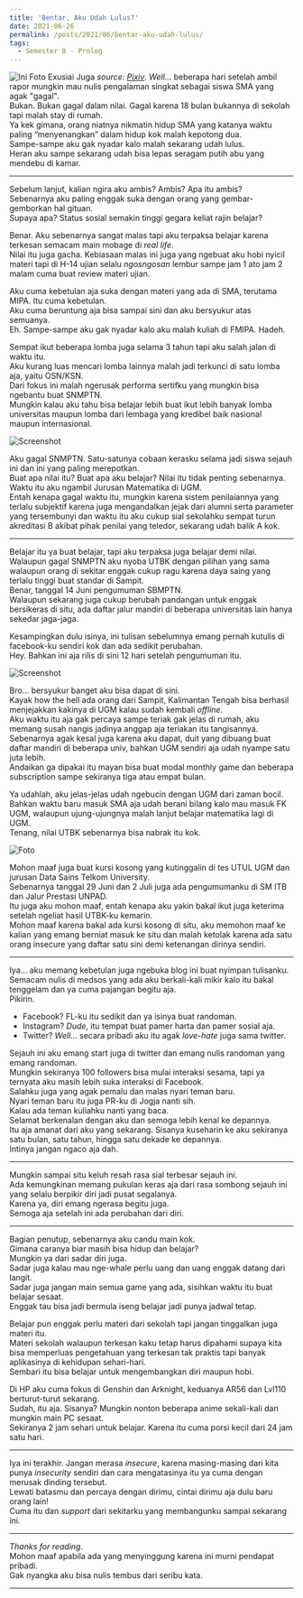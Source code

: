 ```yaml
---
title: 'Bentar, Aku Udah Lulus?'
date: 2021-06-26
permalink: /posts/2021/06/bentar-aku-udah-lulus/
tags:
  - Semester 0 - Prolog
---
```


![Ini Foto Exusiai Juga](https://blogger.googleusercontent.com/img/b/R29vZ2xl/AVvXsEjE9zah3KWa9OjTJ4MOHjTxFa1fKzjWsMI4sLZ3WFFOzmDTN0l0iHFRNnv0qS_WIG7wJ5GXw_D0qBxUc5l00RXUASDFnK78Lqd0dfAwbPZsAzieP8pkNPiG5PdkDODXRIevGecWBvVLuX1l/s2048/83842212_p0.jpg)
*source: [Pixiv](https://www.pixiv.net/en/artworks/83842212)*. *Well...* beberapa hari setelah ambil rapor mungkin mau nulis pengalaman singkat sebagai siswa SMA yang agak "gagal".  
Bukan. Bukan gagal dalam nilai. Gagal karena 18 bulan bukannya di sekolah tapi malah stay di rumah.  
Ya kek gimana, orang niatnya nikmatin hidup SMA yang katanya waktu paling “menyenangkan” dalam hidup kok malah kepotong dua.  
Sampe-sampe aku gak nyadar kalo malah sekarang udah lulus.  
Heran aku sampe sekarang udah bisa lepas seragam putih abu yang mendebu di kamar.

---

Sebelum lanjut, kalian ngira aku ambis? Ambis? Apa itu ambis?  
Sebenarnya aku paling enggak suka dengan orang yang gembar-gemborkan hal gituan.  
Supaya apa? Status sosial semakin tinggi gegara keliat rajin belajar?

Benar. Aku sebenarnya sangat malas tapi aku terpaksa belajar karena terkesan semacam main mobage di *real life*.  
Nilai itu juga gacha. Kebiasaan malas ini juga yang ngebuat aku hobi nyicil materi tapi di H-14 ujian selalu *ngosngosan* lembur sampe jam 1 ato jam 2 malam cuma buat review materi ujian.

Aku cuma kebetulan aja suka dengan materi yang ada di SMA, terutama MIPA. Itu cuma kebetulan.  
Aku cuma beruntung aja bisa sampai sini dan aku bersyukur atas semuanya.  
Eh. Sampe-sampe aku gak nyadar kalo aku malah kuliah di FMIPA. Hadeh.

Sempat ikut beberapa lomba juga selama 3 tahun tapi aku salah jalan di waktu itu.  
Aku kurang luas mencari lomba lainnya malah jadi terkunci di satu lomba aja, yaitu OSN/KSN.  
Dari fokus ini malah ngerusak performa sertifku yang mungkin bisa ngebantu buat SNMPTN.  
Mungkin kalau aku tahu bisa belajar lebih buat ikut lebih banyak lomba universitas maupun lomba dari lembaga yang kredibel baik nasional maupun internasional.

![Screenshot](https://blogger.googleusercontent.com/img/b/R29vZ2xl/AVvXsEhwX8Gh0iH9W5TWyVghCx5tt-qZoh4pB4Pj042pXhYys1DQrkURzXMFgl6fR2wjmvUosuFw9Uxte0_-zeCWu-l5bJHKr8--2rOvlDm6fA7745fFS2Hme5k6ra66R0dohrhAYbMN3XezYree/s1423/Screenshot+%2528618%2529.png)

Aku gagal SNMPTN. Satu-satunya cobaan kerasku selama jadi siswa sejauh ini dan ini yang paling merepotkan.  
Buat apa nilai itu? Buat apa aku belajar? Nilai itu tidak penting sebenarnya.  
Waktu itu aku ngambil Jurusan Matematika di UGM.  
Entah kenapa gagal waktu itu, mungkin karena sistem penilaiannya yang terlalu subjektif karena juga mengandalkan jejak dari alumni serta parameter yang tersembunyi dan waktu itu aku cukup sial sekolahku sempat turun akreditasi B akibat pihak penilai yang teledor, sekarang udah balik A kok.

---

Belajar itu ya buat belajar, tapi aku terpaksa juga belajar demi nilai.  
Walaupun gagal SNMPTN aku nyoba UTBK dengan pilihan yang sama walaupun orang di sekitar enggak cukup ragu karena daya saing yang terlalu tinggi buat standar di Sampit.  
Benar, tanggal 14 Juni pengumuman SBMPTN.  
Walaupun sekarang juga cukup berubah pandangan untuk enggak bersikeras di situ, ada daftar jalur mandiri di beberapa universitas lain hanya sekedar jaga-jaga.

Kesampingkan dulu isinya, ini tulisan sebelumnya emang pernah kutulis di facebook-ku sendiri kok dan ada sedikit perubahan.  
Hey. Bahkan ini aja rilis di sini 12 hari setelah pengumuman itu.

![Screenshot](https://blogger.googleusercontent.com/img/b/R29vZ2xl/AVvXsEj_eNFbW_Q3fovQdfA7bLToE5BMK_3336_uEgYlllqIAs1ifRVPzqnlsuvbuugwvLHDK4WOklYjq4QRDxvJqjvUSAMCXYjuRSmB0QuDcm2OGYR2pER7gtNjaow7XI498IGVSJC8F35KLbFE/s1723/Screenshot+%2528617%2529.png)

Bro... bersyukur banget aku bisa dapat di sini.  
Kayak how the hell ada orang dari Sampit, Kalimantan Tengah bisa berhasil menjejakkan kakinya di UGM kalau sudah kembali *offline*.  
Aku waktu itu aja gak percaya sampe teriak gak jelas di rumah, aku memang susah nangis jadinya anggap aja teriakan itu tangisannya.  
Sebenarnya agak kesal juga karena aku dapat, duit yang dibuang buat daftar mandiri di beberapa univ, bahkan UGM sendiri aja udah nyampe satu juta lebih.  
Andaikan ga dipakai itu mayan bisa buat modal monthly game dan beberapa subscription sampe sekiranya tiga atau empat bulan.

Ya udahlah, aku jelas-jelas udah ngebucin dengan UGM dari zaman bocil.  
Bahkan waktu baru masuk SMA aja udah berani bilang kalo mau masuk FK UGM, walaupun ujung-ujungnya malah lanjut belajar matematika lagi di UGM.  
Tenang, nilai UTBK sebenarnya bisa nabrak itu kok.

![Foto](https://blogger.googleusercontent.com/img/b/R29vZ2xl/AVvXsEjVmN53-NC3wMPFHieXLGQP7DpGWoLGmb4Dkp0JViPnaJ60SwGmzeg7NwbYcLyz8yJlJxDJ-mIDJEts7jNfQaHIga93KanQrEshe0GI1jsuhmucC4l30t7CLyMdID0jBroWdVaI1jc7c6lA/s343/WhatsApp+Image+2021-06-16+at+4.26.58+PM.jpeg)

Mohon maaf juga buat kursi kosong yang kutinggalin di tes UTUL UGM dan jurusan Data Sains Telkom University.  
Sebenarnya tanggal 29 Juni dan 2 Juli juga ada pengumumanku di SM ITB dan Jalur Prestasi UNPAD.  
Itu juga aku mohon maaf, entah kenapa aku yakin bakal ikut juga keterima setelah ngeliat hasil UTBK-ku kemarin.  
Mohon maaf karena bakal ada kursi kosong di situ, aku memohon maaf ke kalian yang emang berniat masuk ke situ dan malah ketolak karena ada satu orang insecure yang daftar satu sini demi ketenangan dirinya sendiri.

---

Iya… aku memang kebetulan juga ngebuka blog ini buat nyimpan tulisanku.  
Semacam nulis di medsos yang ada aku berkali-kali mikir kalo itu bakal tenggelam dan ya cuma pajangan begitu aja.  
Pikirin.  
- Facebook? FL-ku itu sedikit dan ya isinya buat randoman.  
- Instagram? *Dude*, itu tempat buat pamer harta dan pamer sosial aja.  
- Twitter? *Well…* secara pribadi aku itu agak *love-hate* juga sama twitter.

Sejauh ini aku emang start juga di twitter dan emang nulis randoman yang emang randoman.  
Mungkin sekiranya 100 followers bisa mulai interaksi sesama, tapi ya ternyata aku masih lebih suka interaksi di Facebook.  
Salahku juga yang agak pemalu dan malas nyari teman baru.  
Nyari teman baru itu juga PR-ku di Jogja nanti sih.  
Kalau ada teman kuliahku nanti yang baca.  
Selamat berkenalan dengan aku dan semoga lebih kenal ke depannya.  
Itu aja amanat dari aku yang sekarang. Sisanya kuseharin ke aku sekiranya satu bulan, satu tahun, hingga satu dekade ke depannya.  
Intinya jangan ngaco aja dah.

---

Mungkin sampai situ keluh resah rasa sial terbesar sejauh ini.  
Ada kemungkinan memang pukulan keras aja dari rasa sombong sejauh ini yang selalu berpikir diri jadi pusat segalanya.  
Karena ya, diri emang ngerasa begitu juga.  
Semoga aja setelah ini ada perubahan dari diri.

---

Bagian penutup, sebenarnya aku candu main kok.  
Gimana caranya biar masih bisa hidup dan belajar?  
Mungkin ya dari sadar diri juga.  
Sadar juga kalau mau nge-whale perlu uang dan uang enggak datang dari langit.  
Sadar juga jangan main semua game yang ada, sisihkan waktu itu buat belajar sesaat.  
Enggak tau bisa jadi bermula iseng belajar jadi punya jadwal tetap.

Belajar pun enggak perlu materi dari sekolah tapi jangan tinggalkan juga materi itu.  
Materi sekolah walaupun terkesan kaku tetap harus dipahami supaya kita bisa memperluas pengetahuan yang terkesan tak praktis tapi banyak aplikasinya di kehidupan sehari-hari.  
Sembari itu bisa belajar untuk mengembangkan diri maupun hobi.

Di HP aku cuma fokus di Genshin dan Arknight, keduanya AR56 dan Lvl110 berturut-turut sekarang.  
Sudah, itu aja. Sisanya? Mungkin nonton beberapa anime sekali-kali dan mungkin main PC sesaat.  
Sekiranya 2 jam sehari untuk belajar. Karena itu cuma porsi kecil dari 24 jam satu hari.

---

Iya ini terakhir. Jangan merasa *insecure*, karena masing-masing dari kita punya *insecurity* sendiri dan cara mengatasinya itu ya cuma dengan merusak dinding tersebut.  
Lewati batasmu dan percaya dengan dirimu, cintai dirimu aja dulu baru orang lain!  
Cuma itu dan *support* dari sekitarku yang membangunku sampai sekarang ini.

---

*Thanks for reading*.  
Mohon maaf apabila ada yang menyinggung karena ini murni pendapat pribadi.  
Gak nyangka aku bisa nulis tembus dari seribu kata.

---

<script src="https://giscus.app/client.js"
        data-repo="RefrainFr/refrainfr.github.io"
        data-repo-id="R_kgDOOY8AQA"
        data-category="[ENTER CATEGORY NAME HERE]"
        data-category-id="[ENTER CATEGORY ID HERE]"
        data-mapping="pathname"
        data-strict="0"
        data-reactions-enabled="1"
        data-emit-metadata="0"
        data-input-position="bottom"
        data-theme="preferred_color_scheme"
        data-lang="en"
        crossorigin="anonymous"
        async>
</script>
